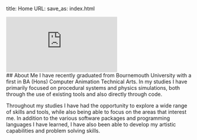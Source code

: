 title: Home
URL: 
save_as: index.html
<div class="w-full aspect-w-16 aspect-h-9">
    <iframe src="https://player.vimeo.com/video/951690940?h=d0b42e3d24" frameborder="0" allow="autoplay; fullscreen; picture-in-picture" allowfullscreen></iframe>
</div>
## About Me
I have recently graduated from Bournemouth University with a first in BA (Hons) Computer Animation Technical Arts.
In my studies I have primarily focused on procedural systems and physics simulations, both through the use of existing tools and also directly through code.

Throughout my studies I have had the opportunity to explore a wide range of skills and tools, while also being able to focus on the areas that interest me. In addition to the various software packages and programming languages I have learned, I have also been able to develop my artistic capabilities and problem solving skills.

